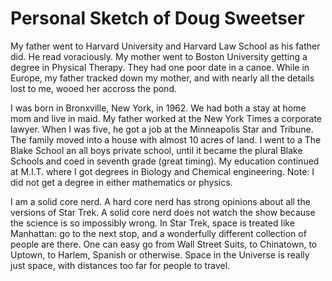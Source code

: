 # Personal Sketch of Doug Sweetser

My father went to Harvard University and Harvard Law School as his father did.
He read voraciously. My mother went to Boston University getting a degree in
Physical Therapy. They had one poor date in a canoe. While in Europe, my father
tracked down my mother, and with nearly all the details lost to me, wooed her
accross the pond.

I was born in Bronxville, New York, in 1962. We had both a stay at home mom and
live in maid. My father worked at the New York Times a corporate lawyer. When I
was five, he got a job at the Minneapolis Star and Tribune. The family moved
into a house with almost 10 acres of land. I went to a The Blake School an all
boys private school, until it became the plural Blake Schools and coed in
seventh grade (great timing). My education continued at M.I.T. where I got
degrees in Biology and Chemical engineering. Note: I did not get a degree in
either mathematics or physics.

I am a solid core nerd. A hard core nerd has strong opinions about all the
versions of Star Trek. A solid core nerd does not watch the show because the
science is so impossibly wrong. In Star Trek, space is treated like Manhattan:
go to the next stop, and a wonderfully different collection of people are
there. One can easy go from Wall Street Suits, to Chinatown, to Uptown, to
Harlem, Spanish or otherwise. Space in the Universe is really just space, with
distances too far for people to travel.


